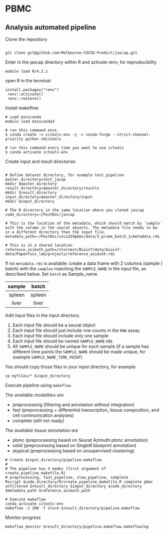 # PBMC

## Analysis automated pipeline

Clone the repository

```{bash}

git clone git@github.com:Melbourne-COVID-Predict/jascap.git

```

Enter in the jascap directory within R and activate renv, for reproducibility

```{r}
module load R/4.2.1
```
open R in the terminal:

```{r}
install.packages("renv")
 renv::activate()
 renv::restore()
```

Install makeflow

```{bash}
# Load miniconda
module load miniconda3

# run this command once
$ conda create -n cctools-env -y -c conda-forge --strict-channel-priority python ndcctools

# run this command every time you want to use cctools
$ conda activate cctools-env

```

Create input and result directories 

```{bash}

# Define dataset directory, for example test_pipeline
master_directory=test_jacap
mkdir $master_directory
result_directory=$master_directory/results
mkdir $result_directory
input_directory=$master_directory/input
mkdir $input_directory

# The R directory in the same location where you cloned jascap
code_directory=~/PostDoc/jascap

# This is the location of the metadata, which should match by `sample` with the column in the seurat objects. The metadata file needs to be in a different directory than the input file.
metadata_path=~/PostDoc/covid19pbmc/data/3_prime_batch_1/metadata.rds

# This is in a shared location 
reference_azimuth_path=/stornext/Bioinf/data/bioinf-data/Papenfuss_lab/projects/reference_azimuth.rds
```

If no `metadata.rds` is available: create a data frame with 2 columns (sample | batch) with the `samples` matching the `SAMPLE_NAME` in the input file, as described below. Set `batch` as Sample_name.

| sample | batch |
| :---: | :---: |
| spleen | spleen|
| liver | liver |

Add input files in the input directory. 

1) Each input file should be a seurat object
2) Each input file should just include row counts in the `RNA` assay
3) Each input file should include only one sample 
4) Each input file should be named `SAMPLE_NAME`.rds
5) All `SAMPLE_NAME` should be unique for each sample (if a sample has different time points the `SAMPLE_NAME` should be made unique, for example `SAMPLE_NAME_TIME_POINT`)

You should copy those files in your input directory, for example 

```{bash}
cp myfiles/* $input_directory
```

Execute pipeline using `makeflow`

*The available modalities are*
- preprocessing (filtering and annotation without integration)
- fast (preprocessing + differential transcription, tissue composition, and cell communication analyses)
- complete (still not ready)

*The available tissue annotation are*
- pbmc (preprocessing based on Seurat Azimuth pbmc annotation)
- solid (preprocessing based on SingleR blueprint annotation)
- atypical (preprocessing based on unsupervised clustering)

```{bash}
# Create $input_directory/pipeline.makeflow
#
# The pipeline has 4 modes (first argument of create_pipeline_makefile.R)
# preprocessing, fast_pipeline, slow_pipeline, complete
Rscript $code_directory/R/create_pipeline_makefile.R complete pbmc unfiltered $result_directory $input_directory $code_directory $metadata_path $reference_azimuth_path

# Execute makeflow
conda activate cctools-env
makeflow -J 200 -T slurm $result_directory/pipeline.makeflow 
```

Monitor progress

```{bash}
makeflow_monitor $result_directory/pipeline.makeflow.makeflowlog
```
